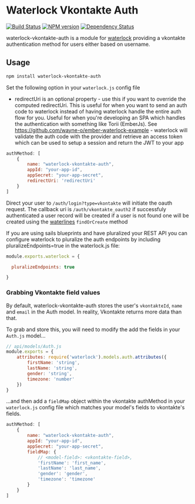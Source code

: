 # Waterlock Vkontakte Auth

[![Build Status](https://img.shields.io/travis/westtrade/waterlock-vkontakte-auth.svg?style=flat)](https://travis-ci.org/westtrade/waterlock-vkontakte-auth) [![NPM version](https://img.shields.io/npm/v/waterlock-vkontakte-auth.svg?style=flat)](http://badge.fury.io/js/waterlock-vkontakte-auth) [![Dependency Status](https://gemnasium.com/westtrade/waterlock-vkontakte-auth.svg?style=flat)](https://gemnasium.com/westtrade/waterlock-vkontakte-auth)

waterlock-vkontakte-auth is a module for [waterlock](http://waterlock.ninja/)
providing a vkontakte authentication method for users either based on username.

## Usage

```bash
npm install waterlock-vkontakte-auth
```

Set the following option in your `waterlock.js` config file

 - redirectUri is an optional property - use this if you want to override the computed redirectUri. This is useful for when you want to send an auth code to waterlock instead of having waterlock handle the entire auth flow for you. Useful for when you're developing an SPA which handles the authentication with something like Torii (EmberJs). See https://github.com/wayne-o/ember-waterlock-example - waterlock will validate the auth code with the provider and retrieve an access token which can be used to setup a session and return the JWT to your app

```js
authMethod: [
    {
        name: "waterlock-vkontakte-auth",
        appId: "your-app-id",
        appSecret: "your-app-secret",
        redirectUri: 'redirectUri'
    }
]
```

Direct your user to `/auth/login?type=vkontakte` will initiate the oauth request. The callback uri is `/auth/vkontakte_oauth2` if successfuly authenticated a user record will be created if a user is not found one will be created using the [waterlines](https://github.com/balderdashy/waterline) `findOrCreate` method

If you are using sails blueprints and have pluralized your REST API you can configure waterlock to pluralize the auth endpoints by including pluralizeEndpoints=true in the waterlock.js file:

```js
module.exports.waterlock = {

  pluralizeEndpoints: true

}
```

### Grabbing Vkontakte field values

By default, waterlock-vkontakte-auth stores the user's `vkontakteId`, `name` and `email` in the Auth model. In reality, Vkontakte returns more data than that.

To grab and store this, you will need to modify the add the fields in your `Auth.js` model...

```js
// api/models/Auth.js
module.exports = {
    attributes: require('waterlock').models.auth.attributes({
        firstName: 'string',
        lastName: 'string',
        gender: 'string',
        timezone: 'number'
    })
}
```

...and then add a `fieldMap` object within the vkontakte authMethod in your `waterlock.js` config file which matches your model's fields to vkontakte's fields.

```js
authMethod: [
    {
        name: "waterlock-vkontakte-auth",
        appId: "your-app-id",
        appSecret: "your-app-secret",
        fieldMap: {
            // <model-field>: <vkontakte-field>,
            'firstName': 'first_name',
            'lastName': 'last_name',
            'gender': 'gender',
            'timezone': 'timezone'
        }
    }
]
```
